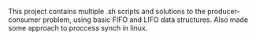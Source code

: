 This project contains multiple .sh scripts and solutions to the producer-consumer problem, using basic FIFO and LIFO data structures.
Also made some approach to proccess synch in linux.

